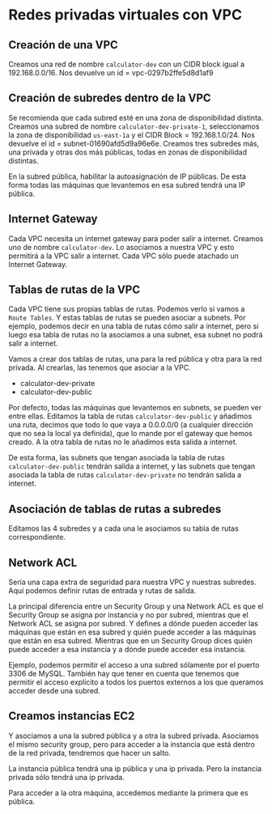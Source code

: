 # Redes privadas virtuales con VPC

## Creación de una VPC
Creamos una red de nombre `calculator-dev` con un CIDR block igual a 192.168.0.0/16. Nos devuelve un id = vpc-0297b2ffe5d8d1af9

## Creación de subredes dentro de la VPC
Se recomienda que cada subred esté en una zona de disponibilidad distinta. Creamos una subred de nombre `calculator-dev-private-1`, seleccionamos la zona de disponibilidad `us-east-1a` y el CIDR Block = 192.168.1.0/24. Nos devuelve el id = subnet-01690afd5d9a96e6e. Creamos tres subredes más, una privada y otras dos más públicas, todas en zonas de disponibilidad distintas.

En la subred pública, habilitar la autoasignación de IP públicas. De esta forma todas las máquinas que levantemos en esa subred tendrá una IP pública.

## Internet Gateway
Cada VPC necesita un internet gateway para poder salir a internet. Creamos uno de nombre `calculator-dev`. Lo asociamos a nuestra VPC y esto permitirá a la VPC salir a internet. Cada VPC sólo puede atachado un Internet Gateway.

## Tablas de rutas de la VPC
Cada VPC tiene sus propias tablas de rutas. Podemos verlo si vamos a `Route Tables`. Y estas tablas de rutas se pueden asociar a subnets. Por ejemplo, podemos decir en una tabla de rutas cómo salir a internet, pero si luego esa tabla de rutas no la asociamos a una subnet, esa subnet no podrá salir a internet.

Vamos a crear dos tablas de rutas, una para la red pública y otra para la red privada. Al crearlas, las tenemos que asociar a la VPC.

* calculator-dev-private
* calculator-dev-public

Por defecto, todas las máquinas que levantemos en subnets, se pueden ver entre ellas. Editamos la tabla de rutas `calculator-dev-public` y añadimos una ruta, decimos que todo lo que vaya a 0.0.0.0/0 (a cualquier dirección que no sea la local ya definida), que lo mande por el gateway que hemos creado. A la otra tabla de rutas no le añadimos esta salida a internet.

De esta forma, las subnets que tengan asociada la tabla de rutas `calculator-dev-public` tendrán salida a internet, y las subnets que tengan asociada la tabla de rutas `calculator-dev-private` no tendrán salida a internet.

## Asociación de tablas de rutas a subredes
Editamos las 4 subredes y a cada una le asociamos su tabla de rutas correspondiente.

## Network ACL
Sería una capa extra de seguridad para nuestra VPC y nuestras subredes. Aquí podemos definir rutas de entrada y rutas de salida.

La principal diferencia entre un Security Group y una Network ACL es que el Security Group se asigna por instancia y no por subred, mientras que el Network ACL se asigna por subred. Y defines a dónde pueden acceder las máquinas que están en esa subred y quién puede acceder a las máquinas que están en esa subred. Mientras que en un Security Group dices quién puede acceder a esa instancia y a dónde puede acceder esa instancia.

Ejemplo, podemos permitir el acceso a una subred sólamente por el puerto 3306 de MySQL. También hay que tener en cuenta que tenemos que permitir el acceso explícito a todos los puertos externos a los que queramos acceder desde una subred.

## Creamos instancias EC2
Y asociamos a una la subred pública y a otra la subred privada. Asociamos el mismo security group, pero para acceder a la instancia que está dentro de la red privada, tendremos que hacer un salto.

La instancia pública tendrá una ip pública y una ip privada. Pero la instancia privada sólo tendrá una ip privada.

Para acceder a la otra máquina, accedemos mediante la primera que es pública.